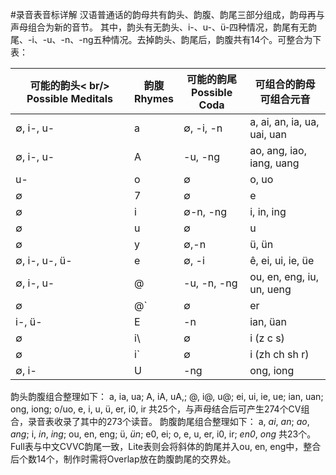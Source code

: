 #录音表音标详解
汉语普通话的韵母共有韵头、韵腹、韵尾三部分组成，韵母再与声母组合为新的音节。 
其中，韵头有无韵头、i-、u-、ü-四种情况，韵尾有无韵尾、-i、-u、-n、-ng五种情况。去掉韵头、韵尾后，韵腹共有14个。可整合为下表： 

| 可能的韵头< br/> Possible Meditals| 韵腹<br /> Rhymes| 可能的韵尾<br/> Possible Coda|可组合的韵母<br /> 可组合元音|
| ------ | ------ | ------ | ------ |
| ∅, i-, u- | a | ∅, -i, -n | a, ai, an, ia, ua, uai, uan |
| ∅, i-, u- | A | -u, -ng | ao, ang, iao, iang, uang |
| u- | o | ∅ | o, uo |
| ∅ | 7 | ∅ | e |
| ∅ | i | ∅-n, -ng | i, in, ing |
| ∅ | u | ∅ | u |
| ∅ | y | ∅,-n | ü, ün |
| ∅, i-, u-, ü- | e | ∅, -i | ê, ei, ui, ie, üe |
| ∅, i-, u- | @ | -u, -n, -ng | ou, en, eng, iu, un, ueng |
| ∅ | @` | ∅ | er |
| i-, ü- | E| -n | ian, üan |
| ∅ | i\ | ∅ | i (z c s) |
| ∅ | i` | ∅ | i (zh ch sh r) |
| ∅, i-| U | -ng | ong, iong |

韵头韵腹组合整理如下： 
a, ia, ua; A, iA, uA,; @, i@, u@; ei, ui, ie, ue; ian, uan; ong, iong; o/uo, e, i, u, ü, er, i0, ir 
共25个，与声母结合后可产生274个CV组合，录音表收录了其中的273个读音。 
韵腹韵尾组合整理如下：
a, *ai*, *an*; *ao*, *ang*; i, *in*, *ing*; ou, en, eng; ü, *ün*; e0, ei; o, e, u, er, i0, ir; *en0*, *ong* 
共23个。Full表与中文CVVC韵尾一致，Lite表则会将斜体的韵尾并入ou, en, eng中，整合后个数14个，制作时需将Overlap放在韵腹韵尾的交界处。
